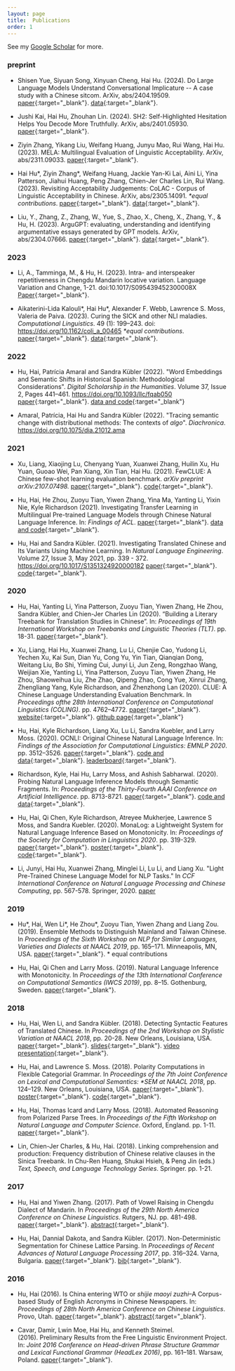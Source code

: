 ```yaml
---
layout: page
title:  Publications
order: 1
---
```


See my [Google Scholar](https://scholar.google.com/citations?user=G2RN6qMAAAAJ&hl=en) 
for more.

### preprint
- Shisen Yue, Siyuan Song, Xinyuan Cheng, Hai Hu. (2024). Do Large Language Models Understand Conversational Implicature -- A case study with a Chinese sitcom. ArXiv, abs/2404.19509. [paper](https://arxiv.org/abs/2404.19509){:target="_blank"}. [data](https://github.com/sjtu-compling/llm-pragmatics){:target="_blank"}.

- Jushi Kai, Hai Hu, Zhouhan Lin. (2024). SH2: Self-Highlighted Hesitation Helps You Decode More Truthfully. ArXiv, abs/2401.05930. [paper](https://arxiv.org/abs/2401.05930){:target="_blank"}.

- Ziyin Zhang, Yikang Liu, Weifang Huang, Junyu Mao, Rui Wang, Hai Hu. (2023). MELA: Multilingual Evaluation of Linguistic Acceptability. ArXiv, abs/2311.09033. [paper](https://arxiv.org/abs/2311.09033){:target="_blank"}. 

- Hai Hu\*, Ziyin Zhang\*, Weifang Huang, Jackie Yan-Ki Lai, Aini Li, Yina Patterson, Jiahui Huang, Peng Zhang, Chien-Jer Charles Lin, Rui Wang. (2023). Revisiting Acceptability Judgements: CoLAC - Corpus of Linguistic Acceptability in Chinese. ArXiv, abs/2305.14091. *\*equal contributions*. [paper](https://arxiv.org/abs/2305.14091){:target="_blank"}. [data](https://github.com/huhailinguist/CoLAC){:target="_blank"}.

- Liu, Y., Zhang, Z., Zhang, W., Yue, S., Zhao, X., Cheng, X., Zhang, Y., & Hu, H. (2023). ArguGPT: evaluating, understanding and identifying argumentative essays generated by GPT models. ArXiv, abs/2304.07666. [paper](https://arxiv.org/abs/2304.07666){:target="_blank"}. [data](https://github.com/huhailinguist/ArguGPT){:target="_blank"}.


### 2023

- Li, A., Tamminga, M., & Hu, H. (2023). Intra- and interspeaker repetitiveness in Chengdu Mandarin locative variation. Language Variation and Change, 1-21. doi:10.1017/S095439452300008X [Paper](https://www.cambridge.org/core/journals/language-variation-and-change/article/intra-and-interspeaker-repetitiveness-in-chengdu-mandarin-locative-variation/E85D1374E5CD166F2098C43441BA5B8F){:target="_blank"}.

- Aikaterini-Lida Kalouli\*, Hai Hu\*, Alexander F. Webb, Lawrence S. Moss, Valeria de Paiva. (2023). Curing the SICK and other NLI maladies. *Computational Linguistics*. 49 (1): 199–243. doi: https://doi.org/10.1162/coli_a_00465 *\*equal contributions*. [paper](https://doi.org/10.1162/coli_a_00465){:target="_blank"}. [data](https://github.com/huhailinguist/curing-SICK){:target="_blank"}.


### 2022

- Hu, Hai, Patrícia Amaral and Sandra Kübler (2022). "Word Embeddings and Semantic Shifts in Historical Spanish: Methodological Considerations". *Digital Scholarship in the Humanities*. Volume 37, Issue 2, Pages 441–461. https://doi.org/10.1093/llc/fqab050 [paper](https://academic.oup.com/dsh/advance-article-abstract/doi/10.1093/llc/fqab050/6357326?redirectedFrom=fulltext){:target="_blank"}. [data and code](https://github.com/pamaral1604/SemChangeSpanish){:target="_blank"}

- Amaral, Patrícia, Hai Hu and Sandra Kübler (2022). "Tracing semantic change with distributional methods: The contexts of _algo_". *Diachronica*. https://doi.org/10.1075/dia.21012.ama


### 2021

- Xu, Liang, Xiaojing Lu, Chenyang Yuan, Xuanwei Zhang, Huilin Xu, Hu Yuan, Guoao Wei, Pan Xiang, Xin Tian, Hai Hu. (2021). FewCLUE: A Chinese few-shot learning evaluation benchmark. _arXiv preprint arXiv:2107.07498._ [paper](https://arxiv.org/pdf/2107.07498.pdf){:target="_blank"}. [code](https://github.com/CLUEbenchmark/FewCLUE){:target="_blank"}.

- Hu, Hai, He Zhou, Zuoyu Tian, Yiwen Zhang, Yina Ma, Yanting Li, Yixin Nie, Kyle Richardson (2021). Investigating Transfer Learning in Multilingual Pre-trained Language Models through Chinese Natural Language Inference. In: *Findings of ACL*. [paper](https://arxiv.org/abs/2106.03983){:target="_blank"}. [data and code](https://github.com/huhailinguist/ChineseNLIProbing){:target="_blank"}.

- Hu, Hai and Sandra Kübler. (2021). Investigating Translated Chinese and Its Variants Using Machine Learning. In *Natural Language Engineering*. Volume 27, Issue 3, May 2021, pp. 339 - 372. https://doi.org/10.1017/S1351324920000182 [paper](http://dx.doi.org/10.1017/S1351324920000182){:target="_blank"}. [code](https://github.com/huhailinguist/translationese){:target="_blank"}.

### 2020

- Hu, Hai, Yanting Li, Yina Patterson, Zuoyu Tian, Yiwen Zhang, He Zhou, Sandra Kübler, and Chien-Jer Charles Lin (2020). “Building a Literary Treebank for  Translation Studies in Chinese”. In: *Proceedings of 19th International Workshop on Treebanks and Linguistic Theories (TLT)*. pp. 18-31. [paper](https://www.aclweb.org/anthology/2020.tlt-1.2.pdf){:target="_blank"}.

- Xu, Liang, Hai Hu, Xuanwei Zhang, Lu Li, Chenjie Cao, Yudong Li, Yechen Xu, Kai Sun, Dian Yu, Cong Yu, Yin Tian, Qianqian Dong, Weitang Liu, Bo Shi, Yiming Cui, Junyi Li, Jun Zeng, Rongzhao Wang, Weijian Xie, Yanting Li, Yina Patterson, Zuoyu Tian, Yiwen Zhang, He Zhou, Shaoweihua Liu, Zhe Zhao, Qipeng Zhao, Cong Yue, Xinrui Zhang, Zhengliang Yang, Kyle Richardson, and Zhenzhong Lan (2020). CLUE: A Chinese Language Understanding Evaluation Benchmark. In *Proceedings ofthe 28th International Conference on Computational Linguistics (COLING)*. pp. 4762–4772. [paper](https://www.aclweb.org/anthology/2020.coling-main.419){:target="_blank"}. [website](https://www.cluebenchmarks.com/){:target="_blank"}. [github page](https://github.com/CLUEbenchmark/CLUE){:target="_blank"}


- Hu, Hai, Kyle Richardson, Liang Xu, Lu Li, Sandra Kuebler, and Larry Moss. (2020). OCNLI: Original Chinese Natural Language Inference. In: *Findings of the Association for Computational Linguistics: EMNLP 2020*. pp. 3512–3526. [paper](https://www.aclweb.org/anthology/2020.findings-emnlp.314/){:target="_blank"}. [code and data](https://github.com/CLUEbenchmark/OCNLI){:target="_blank"}. [leaderboard](https://www.cluebenchmarks.com/nli.html){:target="_blank"}.

- Richardson, Kyle, Hai Hu, Larry Moss, and Ashish Sabharwal. (2020). Probing Natural Language Inference Models through Semantic Fragments. In: *Proceedings of the Thirty-Fourth AAAI Conference on Artificial Intelligence*. pp. 8713-8721. [paper](https://arxiv.org/abs/1909.07521){:target="_blank"}. [code and data](https://github.com/yakazimir/semantic_fragments){:target="_blank"}.

- Hu, Hai, Qi Chen, Kyle Richardson, Atreyee Mukherjee, Lawrence S Moss, and Sandra Kuebler. (2020). MonaLog: a Lightweight System for Natural Language Inference Based on Monotonicity. In: *Proceedings of the Society for Computation in Linguistics 2020*. pp. 319-329. [paper](https://scholarworks.umass.edu/scil/vol3/iss1/31/){:target="_blank"}. [poster](https://huhailinguist.github.io/projects/monalog_poster.pdf){:target="_blank"}. [code](https://github.com/huhailinguist/monalog){:target="_blank"}.

- Li, Junyi, Hai Hu, Xuanwei Zhang, Minglei Li, Lu Li, and Liang Xu. "Light Pre-Trained Chinese Language Model for NLP Tasks." In *CCF International Conference on Natural Language Processing and Chinese Computing*, pp. 567-578. Springer, 2020. [paper](https://link.springer.com/chapter/10.1007/978-3-030-60457-8_47)


### 2019

- Hu\*, Hai, Wen Li\*, He Zhou\*, Zuoyu Tian, Yiwen Zhang and Liang Zou. (2019). Ensemble Methods to Distinguish Mainland and Taiwan Chinese. In *Proceedings of the Sixth Workshop on NLP for Similar Languages, Varieties and Dialects at NAACL 2019*, pp. 165–171. Minneapolis, MN, USA. [paper](http://web.science.mq.edu.au/~smalmasi/vardial6/pdf/W19-1417.pdf){:target="_blank"}.
\* equal contributions

- Hu, Hai, Qi Chen and Larry Moss. (2019). Natural Language Inference with Monotonicity. In *Proceedings of the 13th International Conference on Computational Semantics (IWCS 2019)*, pp. 8–15. Gothenburg, Sweden. [paper](https://www.aclweb.org/anthology/W19-0502){:target="_blank"}.


### 2018

- Hu, Hai, Wen Li, and Sandra Kübler. (2018). Detecting Syntactic Features of Translated Chinese. In *Proceedings of the 2nd Workshop on Stylistic Variation at NAACL 2018*, pp. 20-28. New Orleans, Louisiana, USA. [paper](http://www.aclweb.org/anthology/W18-1603){:target="_blank"}. [slides](https://huhailinguist.github.io/projects/presentation_naacl_workshop_final.pdf){:target="_blank"}. [video presentation](https://www.youtube.com/watch?v=Q1WgnwIvVZE){:target="_blank"}.

- Hu, Hai, and Lawrence S. Moss. (2018). Polarity Computations in Flexible Categorial Grammar. In *Proceedings of the 7th Joint Conference on Lexical and Computational Semantics: \*SEM at NAACL 2018*, pp. 124–129. New Orleans, Louisiana, USA. [paper](http://aclweb.org/anthology/S18-2015){:target="_blank"}. [poster](https://huhailinguist.github.io/projects/starSemPoster.pdf){:target="_blank"}. [code](https://github.com/huhailinguist/ccg2mono){:target="_blank"}.

- Hu, Hai, Thomas Icard and Larry Moss. (2018). Automated Reasoning from Polarized Parse Trees. In *Proceedings of the Fifth Workshop on Natural Language and Computer Science*. Oxford, England. pp. 1-11. [paper](https://easychair.org/publications/preprint/xJmn){:target="_blank"}.

- Lin, Chien-Jer Charles, & Hu, Hai. (2018). Linking comprehension and production: Frequency distribution of Chinese relative clauses in the Sinica Treebank. In Chu-Ren Huang, Shukai Hsieh, & Peng Jin (eds.) *Text, Speech, and Language Technology Series*. Springer. pp. 1-21.

### 2017

- Hu, Hai and Yiwen Zhang. (2017). Path of Vowel Raising in Chengdu Dialect of Mandarin. In *Proceedings of the 29th North America Conference on Chinese Linguistics*. Rutgers, NJ. pp. 481-498. [paper](https://naccl.osu.edu/sites/naccl.osu.edu/files/29-Hu%26Zhang-p.481-498.pdf){:target="_blank"}. [abstract](NACCL29_Hu_IndianaUniv.pdf){:target="_blank"}.

- Hu, Hai, Dannial Dakota, and Sandra Kübler. (2017). Non-Deterministic Segmentation for Chinese Lattice Parsing. In *Proceedings of Recent Advances of Natural Language Processing 2017*, pp. 316–324. Varna, Bulgaria. [paper](http://acl-bg.org/proceedings/2017/RANLP%202017/pdf/RANLP043.pdf){:target="_blank"}. [bib](ranlp2017.bib.txt){:target="_blank"}.


### 2016  

- Hu, Hai (2016). Is China entering WTO or *shijie maoyi zuzhi*–A Corpus-based Study of English Acronyms in Chinese Newspapers. In: *Proceedings of 28th North America Conference on Chinese Linguistics*. Provo, Utah. [paper](https://arxiv.org/abs/1711.06895){:target="_blank"}. [abstract](2016_naccl_abstract_hai-hu.pdf){:target="_blank"}.

- Cavar, Damir, Lwin Moe, Hai Hu, and Kenneth Steimel. (2016). Preliminary Results from the Free Linguistic Environment Project. In: *Joint 2016 Conference on Head-driven Phrase Structure Grammar and Lexical Functional Grammar (HeadLex 2016)*, pp. 161–181. Warsaw, Poland. [paper](http://web.stanford.edu/group/cslipublications/cslipublications/HPSG/2016/headlex2016-cmhs.pdf){:target="_blank"}.

